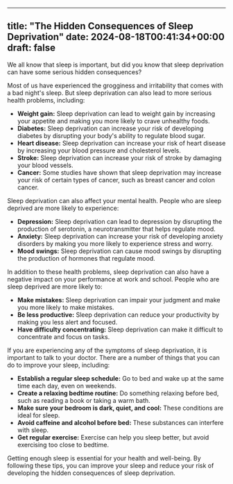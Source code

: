 
---
title: "The Hidden Consequences of Sleep Deprivation"
date: 2024-08-18T00:41:34+00:00
draft: false
---

We all know that sleep is important, but did you know that sleep deprivation can have some serious hidden consequences?

Most of us have experienced the grogginess and irritability that comes with a bad night's sleep. But sleep deprivation can also lead to more serious health problems, including:

* **Weight gain:** Sleep deprivation can lead to weight gain by increasing your appetite and making you more likely to crave unhealthy foods.
* **Diabetes:** Sleep deprivation can increase your risk of developing diabetes by disrupting your body's ability to regulate blood sugar.
* **Heart disease:** Sleep deprivation can increase your risk of heart disease by increasing your blood pressure and cholesterol levels.
* **Stroke:** Sleep deprivation can increase your risk of stroke by damaging your blood vessels.
* **Cancer:** Some studies have shown that sleep deprivation may increase your risk of certain types of cancer, such as breast cancer and colon cancer.

Sleep deprivation can also affect your mental health. People who are sleep deprived are more likely to experience:

* **Depression:** Sleep deprivation can lead to depression by disrupting the production of serotonin, a neurotransmitter that helps regulate mood.
* **Anxiety:** Sleep deprivation can increase your risk of developing anxiety disorders by making you more likely to experience stress and worry.
* **Mood swings:** Sleep deprivation can cause mood swings by disrupting the production of hormones that regulate mood.

In addition to these health problems, sleep deprivation can also have a negative impact on your performance at work and school. People who are sleep deprived are more likely to:

* **Make mistakes:** Sleep deprivation can impair your judgment and make you more likely to make mistakes.
* **Be less productive:** Sleep deprivation can reduce your productivity by making you less alert and focused.
* **Have difficulty concentrating:** Sleep deprivation can make it difficult to concentrate and focus on tasks.

If you are experiencing any of the symptoms of sleep deprivation, it is important to talk to your doctor. There are a number of things that you can do to improve your sleep, including:

* **Establish a regular sleep schedule:** Go to bed and wake up at the same time each day, even on weekends.
* **Create a relaxing bedtime routine:** Do something relaxing before bed, such as reading a book or taking a warm bath.
* **Make sure your bedroom is dark, quiet, and cool:** These conditions are ideal for sleep.
* **Avoid caffeine and alcohol before bed:** These substances can interfere with sleep.
* **Get regular exercise:** Exercise can help you sleep better, but avoid exercising too close to bedtime.

Getting enough sleep is essential for your health and well-being. By following these tips, you can improve your sleep and reduce your risk of developing the hidden consequences of sleep deprivation.